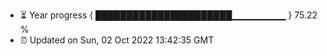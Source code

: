 - ⏳ Year progress { ██████████████████████▁▁▁▁▁▁▁▁ } 75.22 %
- ⏰ Updated on Sun, 02 Oct 2022 13:42:35 GMT

